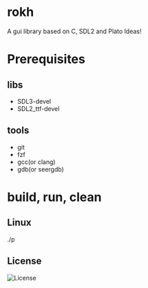 # rokh
A gui library based on C, SDL2 and Plato Ideas!

# Prerequisites
## libs
- SDL3-devel
- SDL2_ttf-devel

## tools
- git
- fzf
- gcc(or clang)
- gdb(or seergdb)

# build, run, clean
## Linux
./p

## License
![License](https://img.shields.io/github/license/LinArcX/rokh.svg)
